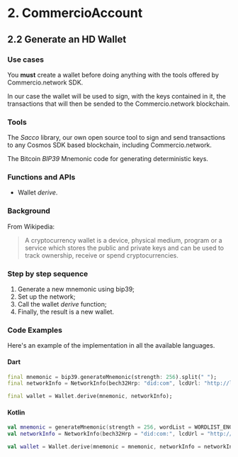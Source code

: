 # 2. CommercioAccount

## 2.2 Generate an HD Wallet

### Use cases
You **must** create a wallet before doing anything with the tools offered by Commercio.network SDK.

In our case the wallet will be used to sign, with the keys contained in it, the transactions that will then be sended to the Commercio.network blockchain.

### Tools
The _Sacco_ library, our own open source tool to sign and send transactions to any Cosmos SDK based blockchain, including Commercio.network.

The Bitcoin _BIP39_ Mnemonic code for generating deterministic keys.

### Functions and APIs
- Wallet _derive_.

###  Background
From Wikipedia:
> A cryptocurrency wallet is a device, physical medium, program or a service which stores the public and private keys and can be used to track ownership, receive or spend cryptocurrencies.

### Step by step sequence
1. Generate a new mnemonic using bip39;
2. Set up the network;
3. Call the wallet _derive_ function;
4. Finally, the result is a new wallet.

### Code Examples
Here's an example of the implementation in all the available languages.

#### Dart
```dart
final mnemonic = bip39.generateMnemonic(strength: 256).split(" ");
final networkInfo = NetworkInfo(bech32Hrp: "did:com", lcdUrl: "http://localhost:1317");

final wallet = Wallet.derive(mnemonic, networkInfo);
```

#### Kotlin
```kotlin
val mnemonic = generateMnemonic(strength = 256, wordList = WORDLIST_ENGLISH).split(" ")
val networkInfo = NetworkInfo(bech32Hrp = "did:com:", lcdUrl = "http://localhost:1317")

val wallet = Wallet.derive(mnemonic = mnemonic, networkInfo = networkInfo)
```